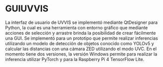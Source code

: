 # GUIUVVIS
La interfaz de usuario de UVVIS se implementó mediante QtDesigner para Python, la cual es una herramienta con entorno gráfico que mediante acciones de selección y arrastre brinda la posibilidad de crear fácilmente una GUI. Se implementó para un prototipo que permite realizar inferencias utilizando un modelo de detección de objetos conocido como YOLOv5 y calcular las distancias con una cámara ZED utilizando el modo UVC. En el momento tiene dos versiones, la versión Windows permite para realizar la inferencia utilizar PyTorch y para la Raspberry Pi 4 TensorFlow Lite. 
